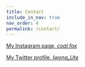```yaml
---
title: Contact
include_in_nav: true
nav_order: 4
permalink: /contact/
---
```


[My Instagram page, _coal.fox_](https://www.instagram.com/coal.fox/)

[My Twitter profile, _Iwona_Ute_](twitter.com/Iwona_Ute)
